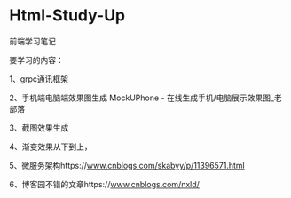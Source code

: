 # Html-Study-Up
前端学习笔记

要学习的内容：

1、grpc通讯框架

2、手机端电脑端效果图生成
MockUPhone - 在线生成手机/电脑展示效果图_老部落


3、截图效果生成


4、渐变效果从下到上，

5、微服务架构https://www.cnblogs.com/skabyy/p/11396571.html

6、博客园不错的文章https://www.cnblogs.com/nxld/
